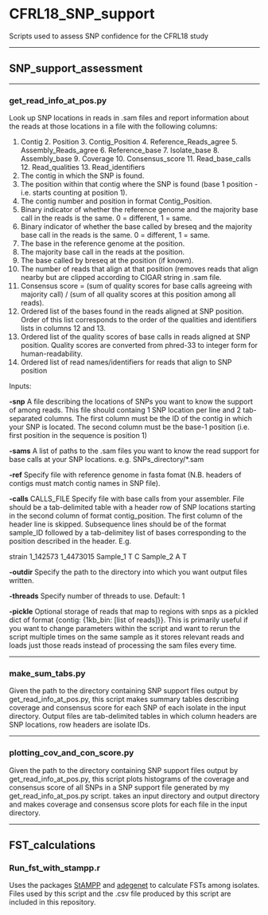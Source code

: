 # CFRL18_SNP_support
Scripts used to assess SNP confidence for the CFRL18 study

___

## SNP_support_assessment

___

### get_read_info_at_pos.py

Look up SNP locations in reads in .sam files and report information about the reads at those locations in a file with the following columns:

1. Contig	2. Position	3. Contig_Position	4. Reference_Reads_agree	5. Assembly_Reads_agree	6. Reference_base	7. Isolate_base	8. Assembly_base	9. Coverage	10. Consensus_score	11. Read_base_calls	12. Read_qualities	13. Read_identifiers
1. The contig in which the SNP is found.
2. The position within that contig where the SNP is found (base 1 position - i.e. starts counting at position 1).
3. The contig number and position in format Contig_Position.
4. Binary indicator of whether the reference genome and the majority base call in the reads is the same. 0 = different, 1 = same.
5. Binary indicator of whether the base called by breseq and the majority base call in the reads is the same. 0 = different, 1 = same.
6. The base in the reference genome at the position.
7. The majority base call in the reads at the position.
8. The base called by breseq at the position (if known).
9. The number of reads that align at that position (removes reads that align nearby but are clipped according to CIGAR string in .sam file.
10. Consensus score = (sum of quality scores for base calls agreeing with majority call) / (sum of all quality scores at this position among all reads).
11. Ordered list of the bases found in the reads aligned at SNP position. Order of this list corresponds to the order of the qualities and identifiers lists in columns 12 and 13.
12. Ordered list of the quality scores of base calls in reads aligned at SNP position. Quality scores are converted from phred-33 to integer form for human-readability.
13. Ordered list of read names/identifiers for reads that align to SNP position

Inputs:

**\-snp**	A file describing the locations of SNPs you want to know the support of among reads. This file should containg 1 SNP location per line and 2 tab-separated columns. The first column must be the ID of the contig in which your SNP is located. The second column must be the base-1 position (i.e. first position in the sequence is position 1)

**\-sams**	A list of paths to the .sam files you want to know the read support for base calls at your SNP locations. e.g. SNPs_directory/\*.sam

**\-ref**	Specify file with reference genome in fasta fomat (N.B. headers of contigs must match contig names in SNP file).

**\-calls** CALLS_FILE     Specify file with base calls from your assembler. File should be a tab-delimited table with a header row of SNP locations starting in the second column of format contig_position. The first column of the header line is skipped. Subsequence lines should be of the format sample_ID followed by a tab-delimitey list of bases corresponding to the position described in the header. E.g.

strain	1_142573	1_4473015
Sample_1	T	C
Sample_2	A	T

**\-outdir**	Specify the path to the directory into which you want output files written.

**\-threads**	Specify number of threads to use. Default: 1

**\-pickle**	Optional storage of reads that map to regions with snps as a pickled dict of format {contig: {1kb_bin: [list of reads]}}. This is primarily useful if you want to change parameters within the script and want to rerun the script multiple times on the same sample as it stores relevant reads and loads just those reads instead of processing the sam files every time.

___

### make_sum_tabs.py

Given the path to the directory containing SNP support files output by get_read_info_at_pos.py, this script makes summary tables describing coverage and consensus score for each SNP of each isolate in the input directory. Output files are tab-delimited tables in which column headers are SNP locations, row headers are isolate IDs.

___

### plotting_cov_and_con_score.py

Given the path to the directory containing SNP support files output by get_read_info_at_pos.py, this script plots histograms of the coverage and consensus score of all SNPs in a SNP support file generated by my get_read_info_at_pos.py script. takes an input directory and output directory and makes coverage and consensus score plots for each file in the input directory.

___

## FST_calculations

### Run_fst_with_stampp.r

Uses the packages [StAMPP](https://github.com/lpembleton/StAMPP) and [adegenet](https://github.com/thibautjombart/adegenet) to calculate FSTs among isolates. Files used by this script and the .csv file produced by this script are included in this repository.
